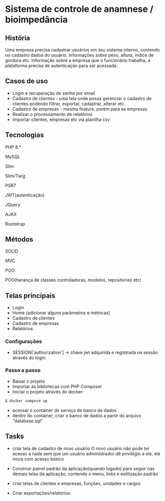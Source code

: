 # Sistema de controle de anamnese / bioimpedância

## História

Uma empresa precisa cadastrar usuários em seu sistema interno, contendo no cadastro dados do usuário, informações sobre peso, altura, índice de gordura etc. Informação sobre a empresa que o funcionário trabalha, a plataforma precisa de autenticação para ser acessada.

## Casos de uso

- Login e recuperação de senha por email
- Cadastro de clientes - uma tela onde possa gerenciar o cadastro de clientes podendo filtrar, exportar, cadastrar, alterar etc.
- Cadastro de empresas - mesma feature, porém para as empresas
- Realizar o processamento de relatórios
- Importar clientes, empresas etc via planilha csv

## Tecnologias

PHP 8.*

MySQL

Slim

Slim/Twig

PSR7

JWT(autenticação)

JQuery

AJAX

Bootstrap 

## Métodos

SOLID 

MVC

POO

POO(herança de classes controladoras, modelos, repositories etc)

## Telas principais

- Login
- Home (adicionar alguns parâmetros e métricas)
- Cadastro de clientes
- Cadastro de empresas
- Relatórios

### Configurações

- SESSION['authorization'] -> chave jwt adquirida e registrada na sessão através do login.

### Passo a passo

- Baixar o projeto
- Importar as bibliotecas com PHP Composer
- Iniciar o projeto através do docker: 
~~~ sh
$ docker compose up
~~~
- acessar o container do serviço de banco de dados
- dentro do container, criar o banco de dados a partir do arquivo "database.sql"


## Tasks

- criar tela de cadastro de novo usuário
    O novo usuário não pode ter acesso a nada sem que um usuário administrador dê privilégio a ele, ele inicia com acesso básico

- Construir painel padrão da aplicação(quando logado) para seguir nas demais telas da aplicação, contendo o menu, links e estilização padrão

- criar telas de clientes e empresas, funções, unidades e cargos
- Criar exportações/relatórios.